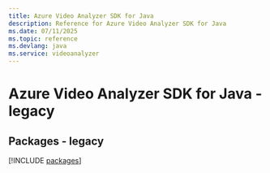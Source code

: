 ```yaml
---
title: Azure Video Analyzer SDK for Java
description: Reference for Azure Video Analyzer SDK for Java
ms.date: 07/11/2025
ms.topic: reference
ms.devlang: java
ms.service: videoanalyzer
---
```

# Azure Video Analyzer SDK for Java - legacy
## Packages - legacy
[!INCLUDE [packages](video-analyzer-index.md)]